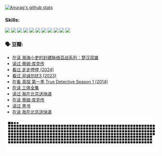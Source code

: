 
[![Anurag's github stats](https://github-readme-stats.vercel.app/api?username=w940853815)](https://github.com/anuraghazra/github-readme-stats)

### Skills:

<code><img height="32" src="https://cdn.jsdelivr.net/npm/simple-icons@v5/icons/python.svg"></code>
<code><img height="32" src="https://cdn.jsdelivr.net/npm/simple-icons@v5/icons/javascript.svg"></code>
<code><img height="32" src="https://cdn.jsdelivr.net/npm/simple-icons@v5/icons/django.svg"></code>
<code><img height="32" src="https://cdn.jsdelivr.net/npm/simple-icons@v5/icons/flask.svg"></code>
<code><img height="32" src="https://cdn.jsdelivr.net/npm/simple-icons@v5/icons/vuetify.svg"></code>
<code><img height="32" src="https://cdn.jsdelivr.net/npm/simple-icons@v5/icons/git.svg"></code>
<code><img height="32" src="https://cdn.jsdelivr.net/npm/simple-icons@v5/icons/docker.svg"></code>
<code><img height="32" src="https://cdn.jsdelivr.net/npm/simple-icons@v5/icons/postgresql.svg"></code>
<code><img height="32" src="https://cdn.jsdelivr.net/npm/simple-icons@v5/icons/elasticsearch.svg"></code>
<code><img height="32" src="https://cdn.jsdelivr.net/npm/simple-icons@v5/icons/macos.svg"></code>
<code><img height="32" src="https://cdn.jsdelivr.net/npm/simple-icons@v5/icons/linux.svg"></code>

### 🗣 豆瓣:

<!-- DOUBAN-ACTIVITIES:START -->
- [在读 渤海小吏的封建脉络百战系列：楚汉双雄](https://www.douban.com/people/136069238/status/4700950146/?_i=24861950)
- [读过 蒂姆·库克传](https://www.douban.com/people/136069238/status/4700949869/?_i=24861950)
- [看过 走走停停‎ (2024)](https://www.douban.com/people/136069238/status/4684430230/?_i=24861950)
- [看过 非诚勿扰3‎ (2023)](https://www.douban.com/people/136069238/status/4676324100/?_i=24861950)
- [在看 真探 第一季 True Detective Season 1‎ (2014)](https://www.douban.com/people/136069238/status/4673382852/?_i=24861950)
- [在读 三体全集](https://www.douban.com/people/136069238/status/4672842521/?_i=24861950)
- [读过 我在北京送快递](https://www.douban.com/people/136069238/status/4672842036/?_i=24861950)
- [在读 蒂姆·库克传](https://www.douban.com/people/136069238/status/4663517053/?_i=24861950)
- [读过 黑书](https://www.douban.com/people/136069238/status/4663516022/?_i=24861950)
- [在读 我在北京送快递](https://www.douban.com/people/136069238/status/4658098365/?_i=24861950)
<!-- DOUBAN-ACTIVITIES:END -->


![Snake animation](https://raw.githubusercontent.com/w940853815/w940853815/output/github-contribution-grid-snake.svg)

<!--
**w940853815/w940853815** is a ✨ _special_ ✨ repository because its `README.md` (this file) appears on your GitHub profile.

Here are some ideas to get you started:

- 🔭 I’m currently working on ...
- 🌱 I’m currently learning ...
- 👯 I’m looking to collaborate on ...
- 🤔 I’m looking for help with ...
- 💬 Ask me about ...
- 📫 How to reach me: ...
- 😄 Pronouns: ...
- ⚡ Fun fact: ...
-->
